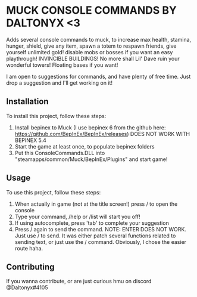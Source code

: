 
# MUCK CONSOLE COMMANDS BY DALTONYX <3

Adds several console commands to muck, to increase max health, stamina, hunger, shield, give any item, spawn a totem to respawn friends, give yourself unlimited gold! disable mobs or bosses if you want an easy playthrough!
INVINCIBLE BUILDINGS! No more shall Lil' Dave ruin your wonderful towers! Floating bases if you want!

I am open to suggestions for commands, and have plenty of free time. Just drop a suggestion and I'll get working on it!

## Installation

To install this project, follow these steps:

1. Install bepinex to Muck (I use bepinex 6 from the github here: https://github.com/BepInEx/BepInEx/releases) DOES NOT WORK WITH BEPINEX 5.4
2. Start the game at least once, to populate bepinex folders
3. Put this ConsoleCommands.DLL into "steamapps/common/Muck/BepInEx/Plugins" and start game!

## Usage

To use this project, follow these steps:

1. When actually in game (not at the title screen!) press / to open the console
2. Type your command, /help or /list will start you off!
3. If using autocomplete, press 'tab' to complete your suggestion
4. Press / again to send the command. NOTE: ENTER DOES NOT WORK. Just use / to send. It was either patch several functions related to sending text, or just use the / command. Obviously, I chose the easier route haha.

## Contributing

If you wanna contribute, or are just curious hmu on discord @Daltonyx#4105
